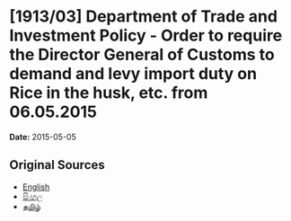 # [1913/03] Department of Trade and Investment Policy - Order to require the Director General of Customs to demand and levy import duty on Rice in the husk, etc. from 06.05.2015

**Date:** 2015-05-05

## Original Sources

- [English](https://documents.gov.lk/view/extra-gazettes/2015/5/1913-03_E.pdf)
- [සිංහල](https://documents.gov.lk/view/extra-gazettes/2015/5/1913-03_S.pdf)
- [தமிழ்](https://documents.gov.lk/view/extra-gazettes/2015/5/1913-03_T.pdf)
